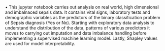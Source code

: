 • This jupyter notebook carries out analysis on real world, high dimensional and imbalnaced sepsis data. 
It contains vital signs, laboratory tests and demographic variables as the predictors of the binary classification problem of Sepsis diagnosis (Yes or No).
Starting with exploratory data analysis to understand the distribution of the data, patterns of various predictors it moves to carrying out imputation and data imbalance handling before implementing a supervised machine learning model. 
Lastly, Shapley values are used for model interpretability.

